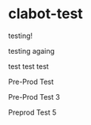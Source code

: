 # clabot-test


testing!

testing againg

test test test


Pre-Prod Test

Pre-Prod Test 3

Preprod Test 5

